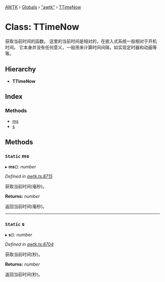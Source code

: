 [AWTK](../README.md) › [Globals](../globals.md) › ["awtk"](../modules/_awtk_.md) › [TTimeNow](_awtk_.ttimenow.md)

# Class: TTimeNow

获取当前时间的函数。 这里的当前时间是相对的，在嵌入式系统一般相对于开机时间。 它本身并没有任何意义，一般用来计算时间间隔，如实现定时器和动画等等。

## Hierarchy

* **TTimeNow**

## Index

### Methods

* [ms](_awtk_.ttimenow.md#static-ms)
* [s](_awtk_.ttimenow.md#static-s)

## Methods

### `Static` ms

▸ **ms**(): *number*

*Defined in [awtk.ts:8715](https://github.com/zlgopen/awtk-binding/blob/2f56731/tools/code_gen/js/output/awtk.ts#L8715)*

获取当前时间(毫秒)。

**Returns:** *number*

返回当前时间(毫秒)。

___

### `Static` s

▸ **s**(): *number*

*Defined in [awtk.ts:8704](https://github.com/zlgopen/awtk-binding/blob/2f56731/tools/code_gen/js/output/awtk.ts#L8704)*

获取当前时间(秒)。

**Returns:** *number*

返回当前时间(秒)。
